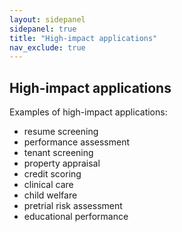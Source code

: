 ```yaml
---
layout: sidepanel
sidepanel: true
title: "High-impact applications"
nav_exclude: true
---
```


## High-impact applications

Examples of high-impact applications:

- resume screening
- performance assessment
- tenant screening
- property appraisal
- credit scoring
- clinical care
- child welfare
- pretrial risk assessment
- educational performance
